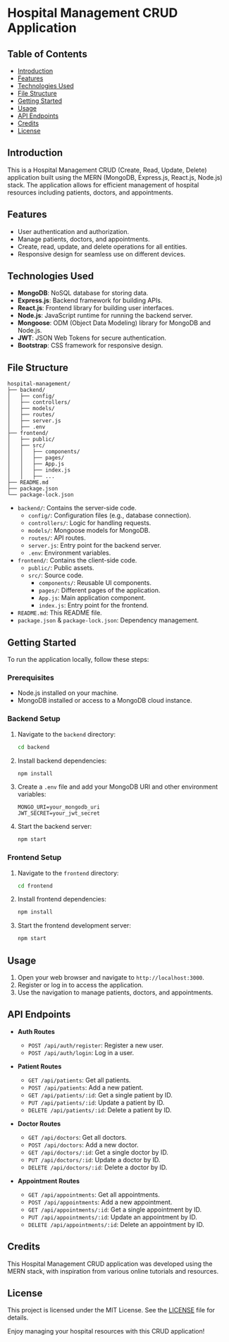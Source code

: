 # Hospital Management CRUD Application

## Table of Contents
- [Introduction](#introduction)
- [Features](#features)
- [Technologies Used](#technologies-used)
- [File Structure](#file-structure)
- [Getting Started](#getting-started)
- [Usage](#usage)
- [API Endpoints](#api-endpoints)
- [Credits](#credits)
- [License](#license)

## Introduction
This is a Hospital Management CRUD (Create, Read, Update, Delete) application built using the MERN (MongoDB, Express.js, React.js, Node.js) stack. The application allows for efficient management of hospital resources including patients, doctors, and appointments.

## Features
- User authentication and authorization.
- Manage patients, doctors, and appointments.
- Create, read, update, and delete operations for all entities.
- Responsive design for seamless use on different devices.

## Technologies Used
- **MongoDB**: NoSQL database for storing data.
- **Express.js**: Backend framework for building APIs.
- **React.js**: Frontend library for building user interfaces.
- **Node.js**: JavaScript runtime for running the backend server.
- **Mongoose**: ODM (Object Data Modeling) library for MongoDB and Node.js.
- **JWT**: JSON Web Tokens for secure authentication.
- **Bootstrap**: CSS framework for responsive design.

## File Structure
```
hospital-management/
├── backend/
│   ├── config/
│   ├── controllers/
│   ├── models/
│   ├── routes/
│   ├── server.js
│   ├── .env
├── frontend/
│   ├── public/
│   ├── src/
│   │   ├── components/
│   │   ├── pages/
│   │   ├── App.js
│   │   ├── index.js
│   │   ├── ...
├── README.md
├── package.json
└── package-lock.json
```
- `backend/`: Contains the server-side code.
  - `config/`: Configuration files (e.g., database connection).
  - `controllers/`: Logic for handling requests.
  - `models/`: Mongoose models for MongoDB.
  - `routes/`: API routes.
  - `server.js`: Entry point for the backend server.
  - `.env`: Environment variables.
- `frontend/`: Contains the client-side code.
  - `public/`: Public assets.
  - `src/`: Source code.
    - `components/`: Reusable UI components.
    - `pages/`: Different pages of the application.
    - `App.js`: Main application component.
    - `index.js`: Entry point for the frontend.
- `README.md`: This README file.
- `package.json` & `package-lock.json`: Dependency management.

## Getting Started
To run the application locally, follow these steps:

### Prerequisites
- Node.js installed on your machine.
- MongoDB installed or access to a MongoDB cloud instance.

### Backend Setup
1. Navigate to the `backend` directory:
   ```bash
   cd backend
   ```
2. Install backend dependencies:
   ```bash
   npm install
   ```
3. Create a `.env` file and add your MongoDB URI and other environment variables:
   ```env
   MONGO_URI=your_mongodb_uri
   JWT_SECRET=your_jwt_secret
   ```
4. Start the backend server:
   ```bash
   npm start
   ```

### Frontend Setup
1. Navigate to the `frontend` directory:
   ```bash
   cd frontend
   ```
2. Install frontend dependencies:
   ```bash
   npm install
   ```
3. Start the frontend development server:
   ```bash
   npm start
   ```

## Usage
1. Open your web browser and navigate to `http://localhost:3000`.
2. Register or log in to access the application.
3. Use the navigation to manage patients, doctors, and appointments.

## API Endpoints
- **Auth Routes**
  - `POST /api/auth/register`: Register a new user.
  - `POST /api/auth/login`: Log in a user.

- **Patient Routes**
  - `GET /api/patients`: Get all patients.
  - `POST /api/patients`: Add a new patient.
  - `GET /api/patients/:id`: Get a single patient by ID.
  - `PUT /api/patients/:id`: Update a patient by ID.
  - `DELETE /api/patients/:id`: Delete a patient by ID.

- **Doctor Routes**
  - `GET /api/doctors`: Get all doctors.
  - `POST /api/doctors`: Add a new doctor.
  - `GET /api/doctors/:id`: Get a single doctor by ID.
  - `PUT /api/doctors/:id`: Update a doctor by ID.
  - `DELETE /api/doctors/:id`: Delete a doctor by ID.

- **Appointment Routes**
  - `GET /api/appointments`: Get all appointments.
  - `POST /api/appointments`: Add a new appointment.
  - `GET /api/appointments/:id`: Get a single appointment by ID.
  - `PUT /api/appointments/:id`: Update an appointment by ID.
  - `DELETE /api/appointments/:id`: Delete an appointment by ID.

## Credits
This Hospital Management CRUD application was developed using the MERN stack, with inspiration from various online tutorials and resources.

## License
This project is licensed under the MIT License. See the [LICENSE](LICENSE) file for details.

Enjoy managing your hospital resources with this CRUD application!

